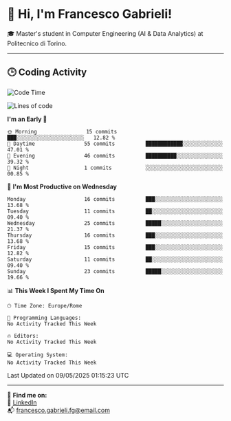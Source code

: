 # 👋 Hi, I'm Francesco Gabrieli!

🎓 Master's student in Computer Engineering (AI & Data Analytics) at Politecnico di Torino.  

---

## 🕒 Coding Activity

<!--START_SECTION:waka-->
![Code Time](http://img.shields.io/badge/Code%20Time-35%20hrs%2011%20mins-blue)

![Lines of code](https://img.shields.io/badge/From%20Hello%20World%20I%27ve%20Written-46.4%20thousand%20lines%20of%20code-blue)

**I'm an Early 🐤** 

```text
🌞 Morning                15 commits          ███░░░░░░░░░░░░░░░░░░░░░░   12.82 % 
🌆 Daytime                55 commits          ████████████░░░░░░░░░░░░░   47.01 % 
🌃 Evening                46 commits          ██████████░░░░░░░░░░░░░░░   39.32 % 
🌙 Night                  1 commits           ░░░░░░░░░░░░░░░░░░░░░░░░░   00.85 % 
```
📅 **I'm Most Productive on Wednesday** 

```text
Monday                   16 commits          ███░░░░░░░░░░░░░░░░░░░░░░   13.68 % 
Tuesday                  11 commits          ██░░░░░░░░░░░░░░░░░░░░░░░   09.40 % 
Wednesday                25 commits          █████░░░░░░░░░░░░░░░░░░░░   21.37 % 
Thursday                 16 commits          ███░░░░░░░░░░░░░░░░░░░░░░   13.68 % 
Friday                   15 commits          ███░░░░░░░░░░░░░░░░░░░░░░   12.82 % 
Saturday                 11 commits          ██░░░░░░░░░░░░░░░░░░░░░░░   09.40 % 
Sunday                   23 commits          █████░░░░░░░░░░░░░░░░░░░░   19.66 % 
```


📊 **This Week I Spent My Time On** 

```text
🕑︎ Time Zone: Europe/Rome

💬 Programming Languages: 
No Activity Tracked This Week

🔥 Editors: 
No Activity Tracked This Week

💻 Operating System: 
No Activity Tracked This Week
```


 Last Updated on 09/05/2025 01:15:23 UTC
<!--END_SECTION:waka-->


---



🔗 **Find me on:**  
💼 [LinkedIn](https://www.linkedin.com/in/francesco-gabrieli)  
📬 francesco.gabrieli.fg@email.com  



